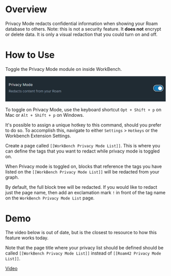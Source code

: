 # Overview

Privacy Mode redacts confidential information when showing your Roam database to others. Note: this is not a security feature. It **does not** encrypt or delete data. It is only a visual redaction that you could turn on and off.

# How to Use

Toggle the Privacy Mode module on inside WorkBench.

![](media/toggle-privacy-mode.png)

To toggle on Privacy Mode, use the keyboard shortcut `Opt + Shift + p` on Mac or `Alt + Shift + p` on Windows.

It's possible to assign a unique hotkey to this command, should you prefer to do so. To accomplish this, navigate to either `Settings` > `Hotkeys` or the Workbench Extension Settings.

Create a page called `[[WorkBench Privacy Mode List]]`. This is where you can define the tags that you want to redact while privacy mode is toggled on.

When Privacy mode is toggled on, blocks that reference the tags you have listed on the `[[WorkBench Privacy Mode List]]` will be redacted from your graph.

By default, the full block tree will be redacted. If you would like to redact just the page name, then add an exclamation mark `!` in front of the tag name on the `WorkBench Privacy Mode List` page.

# Demo

The video below is out of date, but is the closest to resource to how this feature works today.

Note that the page title where your privacy list should be defined should be called `[[WorkBench Privacy Mode List]]` instead of `[[Roam42 Privacy Mode List]]`.

[Video](https://www.youtube.com/watch?v=f1UR9dMR_k0&t=524s)
